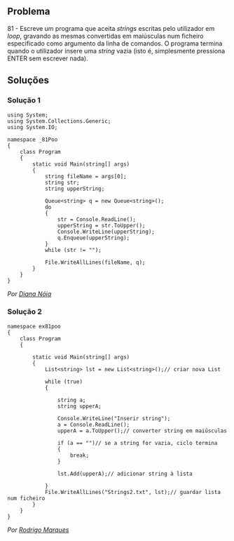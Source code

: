 ## Problema

81 - Escreve um programa que aceita _strings_ escritas pelo utilizador em
_loop_, gravando as mesmas convertidas em maiúsculas num ficheiro especificado
como argumento da linha de comandos. O programa termina quando o utilizador
insere uma _string_ vazia (isto é, simplesmente pressiona ENTER sem escrever
nada).

## Soluções

### Solução 1

```CSharp
using System;
using System.Collections.Generic;
using System.IO;

namespace _81Poo
{
    class Program
    {
        static void Main(string[] args)
        {
            string fileName = args[0];
            string str;
            string upperString;

            Queue<string> q = new Queue<string>();
            do
            {
                str = Console.ReadLine();
                upperString = str.ToUpper();
                Console.WriteLine(upperString);
                q.Enqueue(upperString);
            }
            while (str != "");

            File.WriteAllLines(fileName, q);
        }
    }
}
```

*Por [Diana Nóia](https://github.com/DianaNoia)*

### Solução 2

```CSharp
namespace ex81poo
{
    class Program
    {

        static void Main(string[] args)
        {
            List<string> lst = new List<string>();// criar nova List

            while (true)
            {

                string a;
                string upperA;

                Console.WriteLine("Inserir string");
                a = Console.ReadLine();
                upperA = a.ToUpper();// converter string em maiúsculas

                if (a == "")// se a string for vazia, ciclo termina
                {
                    break;
                }

                lst.Add(upperA);// adicionar string à lista
               
            }
            File.WriteAllLines("Strings2.txt", lst);// guardar lista num ficheiro 
        }
    }
}
```

*Por [Rodrigo Marques](https://github.com/RodrigoMarques23)*
